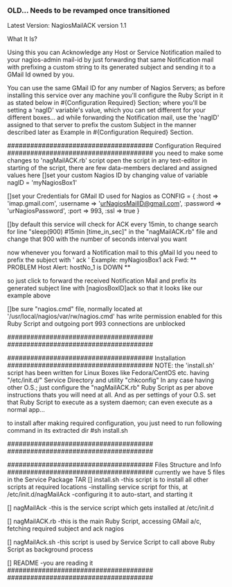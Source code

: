 ### OLD... Needs to be revamped once transitioned

Latest Version: NagiosMailACK version 1.1


What It Is?

Using this you can Acknowledge any Host or Service Notification
mailed to your nagios-admin mail-id by just forwarding that same
Notification mail with prefixing a custom string to its generated subject
and sending it to a GMail Id owned by you.

You can use the same GMail ID for any number of Nagios Servers; as 
before installing this service over any machine you'll configure the Ruby 
Script in it as stated below in #{Configuration Required} Section; where
you'll be setting a 'nagID' variable's value, which you can set different
for your different boxes... ad while forwarding the Notification mail,
use the 'nagID' assigned to that server to prefix the custom Subject in
the manner described later as Example in #{Configuration Required} Section.



######################################
Configuration Required
######################################
you need to make some changes to 'nagMailACK.rb' script
open the script in any text-editor
in starting of the script, there are few data-members declared
and assigned values
here
[]set your custom Nagios ID by changing value of variable
nagID = 'myNagiosBox1'

[]set your Credentials for GMail ID used for Nagios as
CONFIG = {
  :host     => 'imap.gmail.com',
  :username => 'urNagiosMailID@gmail.com',
  :password => 'urNagiosPassword',
  :port     => 993,
  :ssl      => true
}

[]by default this service will check for ACK every 15min, to change
search for line 
"sleep(900) #15min [time_in_sec]"
in the "nagMailACK.rb" file and change that 900 with the number of seconds 
interval you want

now whenever you forward a Notification mail to this 
gMail Id you need to prefix the subject with '<NagID> ack '
Example: myNagiosBox1 ack Fwd: ** PROBLEM Host Alert: hostNo_1 is DOWN **

so just click to forward the received Notification Mail and prefix its generated subject line with
[nagiosBoxID]<space>ack<space> 
so that it looks like our example above

[]be sure "nagios.cmd" file, normally located at
'/usr/local/nagios/var/rw/nagios.cmd' has write permission enabled for
this Ruby Script and outgoing port 993 connections are unblocked

######################################
######################################

######################################
Installation
######################################
NOTE: the 'install.sh' script has been written for Linux Boxes
like Fedora/CentOS etc. having "/etc/init.d/" Service Directory
and utility "chkconfig"
In any case having other O.S.; just configure the "nagMailACK.rb"
Ruby Script as per above instructions thats you will need at all.
And as per settings of your O.S. set that Ruby Script to execute
as a system daemon; can even execute as a normal app...

to install after making required configuration, you just need
to run following command in its extracted dir
#sh install.sh

######################################
######################################

######################################
Files Structure and Info
######################################
currently we have 5 files in the Service Package TAR
[] install.sh
-this script is to install all other scripts at required locations
-installing service script for this, at
  /etc/init.d/nagMailAck
-configuring it to auto-start, and starting it

[] nagMailAck
-this is the service script which gets installed at /etc/init.d

[] nagMailACK.rb
-this is the main Ruby Script, accessing GMail a/c, fetching required subject and ack nagios

[] nagMailAck.sh
-this script is used by Service Script to call above Ruby Script as background process

[] README
-you are reading it
######################################
######################################
